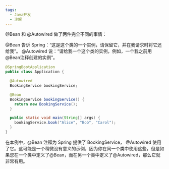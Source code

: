 ```yaml
---
tags:
  - Java开发
  - 注解
---
```

@Bean 和 @Autowired 做了两件完全不同的事情：

@Bean 告诉 Spring：“这是这个类的一个实例，请保留它，并在我请求时将它还给我”。
@Autowired 说：“请给我一个这个类的实例，例如，一个我之前用@Bean注释创建的实例”。
```java
@SpringBootApplication
public class Application {

  @Autowired
  BookingService bookingService;

  @Bean
  BookingService bookingService() {
    return new BookingService();
  }

  public static void main(String[] args) {
    bookingService.book("Alice", "Bob", "Carol");
  }
}
```

在本例中，@Bean 注释为 Spring 提供了 BookingService， @Autowired 使用了它。这可能是一个稍微没有意义的示例，因为你在同一个类中使用这些，但是如果您在一个类中定义了@Bean，而在另一个类中定义了@Autowired，那么它就非常有用。

